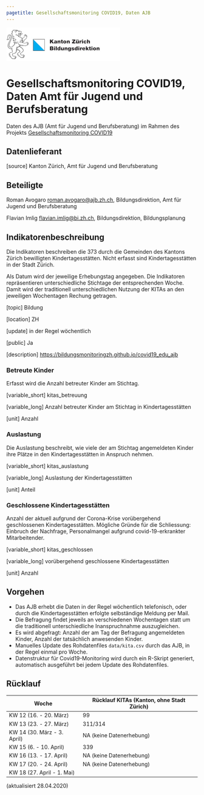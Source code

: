 ```yaml
---
pagetitle: Gesellschaftsmonitoring COVID19, Daten AJB
---
```


![](https://github.com/bildungsmonitoringZH/bildungsmonitoringZH.github.io/raw/master/assets/ktzh_bi_logo_de-300x88.jpg)

# Gesellschaftsmonitoring COVID19, Daten Amt für Jugend und Berufsberatung 

Daten des AJB (Amt für Jugend und Berufsberatung) im Rahmen des Projekts [Gesellschaftsmonitoring COVID19](https://statistikzh.github.io/covid19monitoring/)

## Datenlieferant

[source] Kanton Zürich, Amt für Jugend und Berufsberatung 

## Beteiligte

Roman Avogaro <roman.avogaro@ajb.zh.ch>, Bildungsdirektion, Amt für Jugend und Berufsberatung

Flavian Imlig <flavian.imlig@bi.zh.ch>, Bildungsdirektion, Bildungsplanung

## Indikatorenbeschreibung

Die Indikatoren beschreiben die 373 durch die Gemeinden des Kantons Zürich bewilligten Kindertagesstätten. Nicht erfasst sind Kindertagesstätten in der Stadt Zürich.

Als Datum wird der jeweilige Erhebungstag angegeben. Die Indikatoren repräsentieren unterschiedliche Stichtage der entsprechenden Woche. Damit wird der traditionell unterschiedlichen Nutzung der KITAs an den jeweiligen Wochentagen Rechung getragen. 

[topic] Bildung

[location] ZH

[update] in der Regel wöchentlich

[public] Ja

[description] https://bildungsmonitoringzh.github.io/covid19_edu_ajb

### Betreute Kinder

Erfasst wird die Anzahl betreuter Kinder am Stichtag.

[variable_short] kitas_betreuung

[variable_long] Anzahl betreuter Kinder am Stichtag in Kindertagesstätten

[unit] Anzahl

### Auslastung

Die Auslastung beschreibt, wie viele der am Stichtag angemeldeten Kinder ihre Plätze in den Kindertagesstätten in Anspruch nehmen.

[variable_short] kitas_auslastung

[variable_long] Auslastung der Kindertagesstätten

[unit] Anteil

### Geschlossene Kindertagesstätten

Anzahl der aktuell aufgrund der Corona-Krise vorübergehend geschlossenen Kindertagesstätten. Mögliche Gründe für die Schliessung: Einbruch der Nachfrage, Personalmangel aufgrund covid-19-erkrankter Mitarbeitender.  

[variable_short] kitas_geschlossen

[variable_long] vorübergehend geschlossene Kindertagesstätten 

[unit] Anzahl

## Vorgehen

* Das AJB erhebt die Daten in der Regel wöchentlich telefonisch, oder durch die Kindertagesstätten erfolgte selbständige Meldung per Mail.
* Die Befragung findet jeweils an verschiedenen Wochentagen statt um die traditionell unterschiedliche Inanspruchnahme auszugleichen.
* Es wird abgefragt: Anzahl der am Tag der Befragung angemeldeten Kinder, Anzahl der tatsächlich anwesenden Kinder.
* Manuelles Update des Rohdatenfiles `data/kita.csv` durch das AJB, in der Regel einmal pro Woche.
* Datenstruktur für Covid19-Monitoring wird durch ein R-Skript generiert, automatisch ausgeführt bei jedem Update des Rohdatenfiles.

## Rücklauf

Woche | Rücklauf KITAs (Kanton, ohne Stadt Zürich)
----- | -----
KW 12 (16. - 20. März) | 99
KW 13 (23. - 27. März) | 311/314
KW 14 (30. März - 3. April) | NA (keine Datenerhebung)
KW 15 (6. - 10. April) | 339  
KW 16 (13. - 17. April) | NA (keine Datenerhebung)
KW 17 (20. - 24. April) | NA (keine Datenerhebung)
KW 18 (27. April - 1. Mai)| 

(aktualisiert 28.04.2020)
